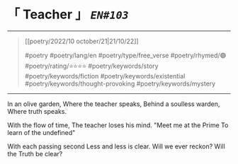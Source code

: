# &#12300; Teacher &#12301; *`EN#103`*

---

> [[poetry/2022/10 october/21|21/10/22]]
> 
> #poetry 
> #poetry/lang/en 
> #poetry/type/free_verse 
> #poetry/rhymed/🟢 
> #poetry/rating/⭐⭐⭐⭐ 
> #poetry/keywords/story #poetry/keywords/fiction #poetry/keywords/existential #poetry/keywords/thought-provoking #poetry/keywords/mystery

---

In an olive garden,
Where the teacher speaks,
Behind a soulless warden,
Where truth speaks.

With the flow of time,
The teacher loses his mind.
"Meet me at the Prime
To learn of the undefined"

With each passing second
Less and less is clear.
Will we ever reckon?
Will the Truth be clear?